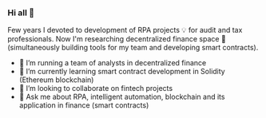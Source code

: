 ### Hi all 👋

Few years I devoted to development of RPA projects :bulb: for audit and tax professionals. Now I'm researching decentralized finance space :satellite: (simultaneously building tools for my team and developing smart contracts). 

- :office: I’m running a team of analysts in decentralized finance
- 🌱 I’m currently learning smart contract development in Solidity (Ethereum blockchain)
- 👯 I’m looking to collaborate on fintech projects
- 💬 Ask me about RPA, intelligent automation, blockchain and its application in finance (smart contracts)
